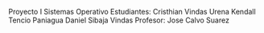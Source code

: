 Proyecto I Sistemas Operativo
Estudiantes: Cristhian Vindas Urena
             Kendall Tencio Paniagua
             Daniel Sibaja Vindas
Profesor:    Jose Calvo Suarez